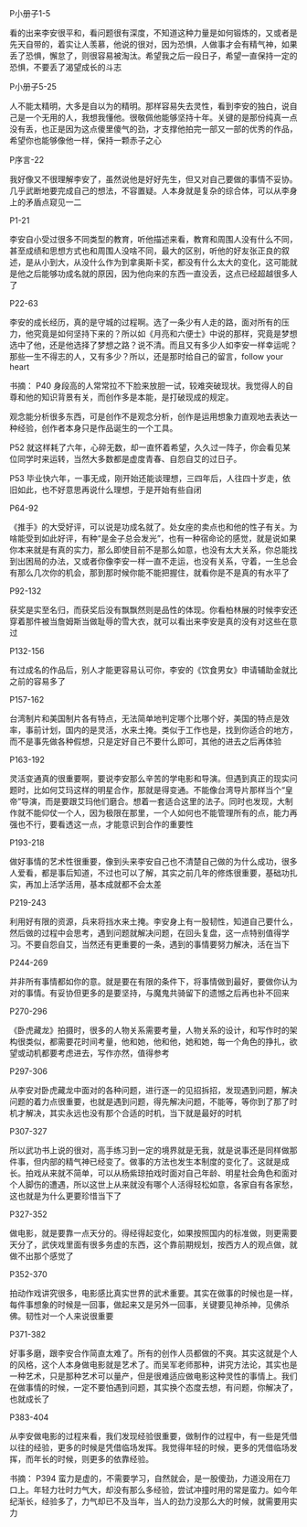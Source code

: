 
P小册子1-5

看的出来李安很平和，看问题很有深度，不知道这种力量是如何锻炼的，又或者是先天自带的，着实让人羡慕，他说的很对，因为恐惧，人做事才会有精气神，如果丢了恐惧，懈怠了，则很容易被淘汰。希望我之后一段日子，希望一直保持一定的恐惧，不要丢了渴望成长的斗志

P小册子5-25

人不能太精明，大多是自以为的精明。那样容易失去灵性，看到李安的独白，说自己是一个无用的人，我想我懂他。很敬佩他能够坚持十年。关键的是那份纯真一点没有丢，也正是因为这点傻里傻气的劲，才支撑他拍完一部又一部的优秀的作品，希望你也能够像他一样，保持一颗赤子之心

P序言-22

我好像又不很理解李安了，虽然说他是好好先生，但又对自己要做的事情不妥协。几乎武断地要完成自己的想法，不容置疑。人本身就是复杂的综合体，可以从李身上的矛盾点窥见一二

P1-21

李安自小受过很多不同类型的教育，听他描述来看，教育和周围人没有什么不同，甚至成绩和思想方式也和周围人没啥不同，最大的区别，听他的好友张正良的叙述，是从小到大，从没什么作为到拿奥斯卡奖，都没有什么太大的变化，这可能就是他之后能够功成名就的原因，因为他向来的东西一直没丢，这点已经超越很多人了

P22-63

李安的成长经历，真的是守城的过程啊。选了一条少有人走的路，面对所有的压力，他究竟是如何坚持下来的？所以如《月亮和六便士》中说的那样，究竟是梦想选中了他，还是他选择了梦想之路？说不清。而且又有多少人如李安一样幸运呢？那些一生不得志的人，又有多少？所以，还是那时给自己的留言，follow your heart

书摘：
P40
身段高的人常常拉不下脸来放胆一试，较难突破现状。我觉得人的自尊和他的知识背景有关，而创作多是本能，是打破现成的规定。

观念能分析很多东西，可是创作不是观念分析，创作是运用想象力直观地去表达一种经验，创作者本身只是作品诞生的一个工具。

P52
就这样耗了六年，心碎无数，却一直怀着希望，久久过一阵子，你会看见某位同学时来运转，当然大多数都是虚度青春、自怨自艾的过日子。

P53
毕业快六年，一事无成，刚开始还能谈理想，三四年后，人往四十岁走，依旧如此，也不好意思再说什么理想，于是开始有些自闭


P64-92

《推手》的大受好评，可以说是功成名就了。处女座的卖点也和他的性子有关。为啥能受到如此好评，有种“是金子总会发光”，也有一种宿命论的感觉，就是说如果你本来就是有真的实力，那么即使目前不是那么如意，也没有太大关系，你总能找到出困局的办法，又或者你像李安一样一直不走运，也没有关系，守着，一生总会有那么几次你的机会，那到那时候你能不能把握住，就看你是不是真的有水平了

P92-132

获奖是实至名归，而获奖后没有飘飘然则是品性的体现。你看柏林展的时候李安还穿着那件被当詹姆斯当做耻辱的雪大衣，就可以看出来李安是真的没有对这些在意过

P132-156

有过成名的作品后，别人才能更容易认可你，李安的《饮食男女》申请辅助金就比之前的容易多了

P157-162

台湾制片和美国制片各有特点，无法简单地判定哪个比哪个好，美国的特点是效率，事前计划，国内的是灵活，水来土掩。类似于工作也是，找到你适合的地方，而不是事先做各种假想，只是定好自己不要什么即可，其他的进去之后再体验

P163-192

灵活变通真的很重要啊，要说李安那么辛苦的学电影和导演。但遇到真正的现实问题时，比如何艾玛这样的明星合作，那就是得变通。不能像台湾导片那样当个“皇帝”导演，而是要跟艾玛他们磨合。想着一套适合这里的法子。同时也发现，大制作就不能仰仗一个人，因为极限在那里，一个人如何也不能管理所有的点，能力再强也不行，要看透这一点，才能意识到合作的重要性

P193-218

做好事情的艺术性很重要，像到头来李安自己也不清楚自己做的为什么成功，很多人爱看，都是事后知道，不过也可以了解，其实之前几年的修炼很重要，基础功扎实，再加上活学活用，基本成就都不会太差

P219-243

利用好有限的资源，兵来将挡水来土掩。李安身上有一股韧性，知道自己要什么，然后做的过程中会思考，遇到问题就解决问题，在回头复盘，这一点特别值得学习。不要自怨自艾，当然还有更重要的一条，遇到的事情要努力解决，活在当下

P244-269

并非所有事情都如你的意。就是要在有限的条件下，将事情做到最好，要做你认为对的事情。有妥协但更多的是要坚持，与魔鬼共骑留下的遗憾之后再也补不回来

P270-296

《卧虎藏龙》拍摄时，很多的人物关系需要考量，人物关系的设计，和写作时的架构很类似，都需要花时间考量，他和她，他和他，她和她，每一个角色的挣扎，欲望或动机都要考虑进去，写作亦然，值得参考

P297-306

从李安对卧虎藏龙中面对的各种问题，进行逐一的见招拆招，发现遇到问题，解决问题的着力点很重要，也就是遇到问题，得先解决问题，不能等，等你到了那了时机才解决，其实永远也没有那个合适的时机，当下就是最好的时机

P307-327

所以武功书上说的很对，高手练习到一定的境界就是无我，就是说事还是同样做那件事，但内部的精气神已经变了。做事的方法也发生本制度的变化了。这就是成长。拍戏从来就不简单，可以从杨紫琼拍戏时面对自己年龄、明星社会角色和面对个人脚伤的遭遇，所以这世上从来就没有哪个人活得轻松如意，各家自有各家愁，这也就是为什么更要珍惜当下了

P327-352

做电影，就是要靠一点天分的。得经得起变化，如果按照国内的标准做，则更需要天分了，武侠戏里面有很多务虚的东西，这个靠前期规划，按西方人的观点做，就做不出那个感觉了

P352-370

拍动作戏讲究很多，电影感比真实世界的武术重要。其实在做事的时候也是一样，每件事想象的时候是一回事，做起来又是另外一回事，关键要见神杀神，见佛杀佛。韧性对一个人来说很重要

P371-382

好事多磨，跟李安合作简直太难了。所有的创作人员都做的不爽。其实这就是个人的风格，这个人本身做电影就是艺术了。而吴军老师那种，讲究方法论，其实也是一种艺术，只是那种艺术可以量产，但是很难适应做电影这种灵性的事情上。我们在做事情的时候，一定不要怕遇到问题，其实换个态度去想，有问题，你解决了，也就成长了

P383-404

从李安做电影的过程来看，我们发现经验很重要，做制作的过程中，有一些是凭借以往的经验，更多的时候是凭借临场发挥。我觉得年轻的时候，更多的凭借临场发挥，而年长的时候，则更多的依靠经验。

书摘：
P394
蛮力是虚的，不需要学习，自然就会，是一股傻劲，力道没用在刀口上。年轻力壮时力气大，却没有那么多经验，尝试冲撞时用的常是蛮力。如今年纪渐长，经验多了，力气却已不及当年，当人的劲力没那么大的时候，就需要用实力